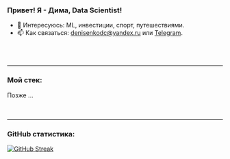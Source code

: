 ### Привет! Я - Дима, Data Scientist!

- 👀 Интересуюсь: ML, инвестиции, спорт, путешествиями.
- 📫 Как связаться: denisenkodc@yandex.ru или [Telegram](https://t.me/denisenko_ds).

<br/>
<br/>

---
### Мой стек:

Позже ...
<br/>
<br/>
<br/>



---
### GitHub cтатистика:
[![GitHub Streak](https://github-readme-streak-stats.herokuapp.com/?user=DenverCoder1)](https://git.io/DenisenkoDS)

<!---
juljuliks/juljuliks is a ✨ special ✨ repository because its `README.md` (this file) appears on your GitHub profile.
You can click the Preview link to take a look at your changes.
--->
